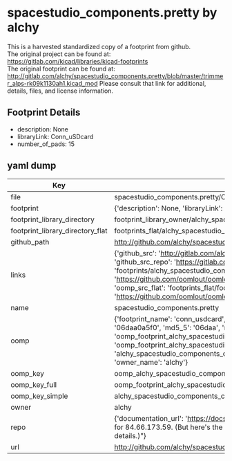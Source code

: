 # spacestudio_components.pretty by alchy  
This is a harvested standardized copy of a footprint from github.  
The original project can be found at:  
https://gitlab.com/kicad/libraries/kicad-footprints  
The original footprint can be found at:
http://gitlab.com/alchy/spacestudio_components.pretty/blob/master/trimmer_alps-rk09k1130ah1.kicad_mod
Please consult that link for additional, details, files, and license information.  
## Footprint Details
* description: None  
* libraryLink: Conn_uSDcard  
* number_of_pads: 15  
## yaml dump  
| Key | Value |  
| --- | --- |  
| file | spacestudio_components.pretty/Conn_uSDcard.kicad_mod |  
| footprint | {'description': None, 'libraryLink': 'Conn_uSDcard', 'number_of_pads': 15} |  
| footprint_library_directory | footprint_library_owner/alchy_spacestudio_components.pretty |  
| footprint_library_directory_flat | footprints_flat/alchy_spacestudio_components_conn_usdcard/working |  
| github_path | http://github.com/alchy/spacestudio_components.pretty/blob/master/Conn_uSDcard.kicad_mod |  
| links | {'github_src': 'http://gitlab.com/alchy/spacestudio_components.pretty/blob/master/trimmer_alps-rk09k1130ah1.kicad_mod', 'github_src_repo': 'https://gitlab.com/kicad/libraries/kicad-footprints', 'oomp_bot': 'footprints/alchy_spacestudio_components_conn_usdcard/working', 'oomp_bot_github': 'https://github.com/oomlout/oomlout_oomp_footprint_bot/tree/main/footprints/alchy_spacestudio_components_conn_usdcard/working', 'oomp_src_flat': 'footprints_flat/footprints_flat/alchy_spacestudio_components_conn_usdcard/working', 'oomp_src_flat_github': 'https://github.com/oomlout/oomlout_oomp_footprint_src/tree/main/footprints_flat/alchy_spacestudio_components_conn_usdcard/working'} |  
| name | spacestudio_components.pretty |  
| oomp | {'footprint_name': 'conn_usdcard', 'library_name': 'spacestudio_components', 'md5': '06daa0a5f03cbeaa3293979336761981', 'md5_10': '06daa0a5f0', 'md5_5': '06daa', 'md5_6': '06daa0', 'oomp_key': 'oomp_alchy_spacestudio_components_conn_usdcard', 'oomp_key_extra': 'oomp_footprint_alchy_spacestudio_components_conn_usdcard', 'oomp_key_full': 'oomp_footprint_alchy_spacestudio_components_conn_usdcard_06daa0', 'oomp_key_simple': 'alchy_spacestudio_components_conn_usdcard', 'original_filename': 'spacestudio_components.pretty/Conn_uSDcard.kicad_mod', 'owner_name': 'alchy'} |  
| oomp_key | oomp_alchy_spacestudio_components_conn_usdcard |  
| oomp_key_full | oomp_footprint_alchy_spacestudio_components_conn_usdcard |  
| oomp_key_simple | alchy_spacestudio_components_conn_usdcard |  
| owner | alchy |  
| repo | {'documentation_url': 'https://docs.github.com/rest/overview/resources-in-the-rest-api#rate-limiting', 'message': "API rate limit exceeded for 84.66.173.59. (But here's the good news: Authenticated requests get a higher rate limit. Check out the documentation for more details.)"} |  
| url | http://github.com/alchy/spacestudio_components.pretty |  

